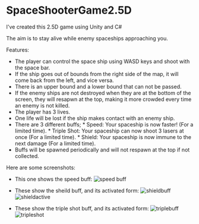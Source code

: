 # SpaceShooterGame2.5D
I've created this 2.5D game using Unity and C#

The aim is to stay alive while enemy spaceships approaching you.

Features:
- The player can control the space ship using WASD keys and shoot with the space bar.
- If the ship goes out of bounds from the right side of the map, it will come back from the left, and vice versa.
- There is an upper bound and a lower bound that can not be passed.
- If the enemy ships are not destroyed when they are at the bottom of the screen, they will resapwn at the top, making it more crowded every time an enemy is not killed.
- The player has 3 lives.
- One life will be lost if the ship makes contact with an enemy ship.
- There are 3 different buffs;
        * Speed: Your spaceship is now faster! (For a limited time).
        * Triple Shot: Your spaceship can now shoot 3 lasers at once (For a limited time).
        * Shield: Your spaceship is now immune to the next damage (For a limited time).
- Buffs will be spawned periodically and will not respawn at the top if not collected.

Here are some screenshots:
- This one shows the speed buff:
![speed buff](https://user-images.githubusercontent.com/88876460/173345457-e2504580-99ee-48bf-8591-ea92b3a32f8b.png)

- These show the sheild buff, and its activated form:
![shieldbuff](https://user-images.githubusercontent.com/88876460/173345525-2171e5ea-6e5a-49dd-a2b9-6c75524e9acc.png) ![shieldactive](https://user-images.githubusercontent.com/88876460/173345591-1808da01-70d1-4874-b6f6-956888ccffe0.png)

- These show the triple shot buff, and its activated form:
![triplebuff](https://user-images.githubusercontent.com/88876460/173345707-21122d35-3178-4242-a8a4-71263bb0484d.png) ![tripleshot](https://user-images.githubusercontent.com/88876460/173345737-e7e3f184-9be2-450d-bd7e-5a6510ca6026.png)

